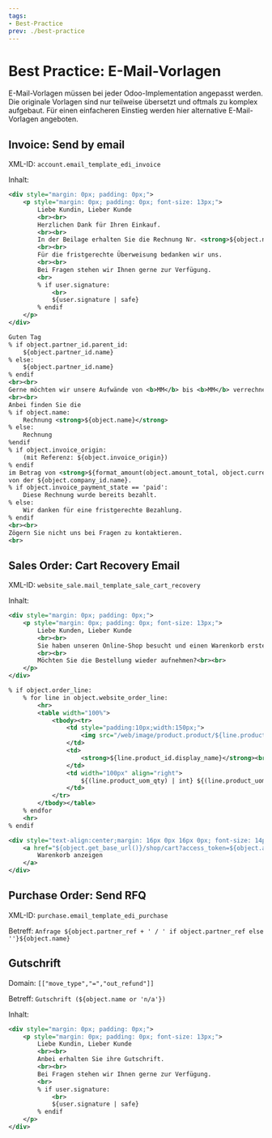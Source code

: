 ```yaml
---
tags:
- Best-Practice
prev: ./best-practice
---
```


# Best Practice: E-Mail-Vorlagen

E-Mail-Vorlagen müssen bei jeder Odoo-Implementation angepasst werden. Die originale Vorlagen sind nur teilweise übersetzt und oftmals zu komplex aufgebaut. Für einen einfacheren Einstieg werden hier alternative E-Mail-Vorlagen angeboten.

## Invoice: Send by email

XML-ID: `account.email_template_edi_invoice`

Inhalt:

```xml
<div style="margin: 0px; padding: 0px;">
    <p style="margin: 0px; padding: 0px; font-size: 13px;">
        Liebe Kundin, Lieber Kunde 
        <br><br>
        Herzlichen Dank für Ihren Einkauf.
        <br><br>
        In der Beilage erhalten Sie die Rechnung Nr. <strong>${object.name}</strong> in Höhe von <strong>${format_amount(object.amount_total, object.currency_id)}</strong>.
        <br><br>
        Für die fristgerechte Überweisung bedanken wir uns.
        <br><br>
	    Bei Fragen stehen wir Ihnen gerne zur Verfügung.
	    <br>
        % if user.signature:
            <br>
            ${user.signature | safe}
        % endif
    </p>
</div>
```

```xml
Guten Tag
% if object.partner_id.parent_id:
    ${object.partner_id.name}
% else:
    ${object.partner_id.name}
% endif
<br><br>
Gerne möchten wir unsere Aufwände von <b>MM</b> bis <b>MM</b> verrechnen.
<br><br>
Anbei finden Sie die 
% if object.name:
    Rechnung <strong>${object.name}</strong>
% else:
    Rechnung
%endif
% if object.invoice_origin:
    (mit Referenz: ${object.invoice_origin})
% endif
im Betrag von <strong>${format_amount(object.amount_total, object.currency_id)}</strong>
von der ${object.company_id.name}.
% if object.invoice_payment_state == 'paid':
    Diese Rechnung wurde bereits bezahlt.
% else:
    Wir danken für eine fristgerechte Bezahlung.
% endif
<br><br>
Zögern Sie nicht uns bei Fragen zu kontaktieren.
<br>
```

## Sales Order: Cart Recovery Email

XML-ID: `website_sale.mail_template_sale_cart_recovery`

Inhalt:

```xml
<div style="margin: 0px; padding: 0px;">
    <p style="margin: 0px; padding: 0px; font-size: 13px;">
	    Liebe Kunden, Lieber Kunde
	    <br><br>
		Sie haben unseren Online-Shop besucht und einen Warenkorb erstellt. Jedoch wurden die Bestellung nicht abgeschlossen.
		<br><br>
		Möchten Sie die Bestellung wieder aufnehmen?<br><br>
    </p>
</div>

% if object.order_line:
	% for line in object.website_order_line:
		<hr>
		<table width="100%">
			<tbody><tr>
				<td style="padding:10px;width:150px;">
					<img src="/web/image/product.product/${line.product_id.id}/image_128" style="width:50px;height: 50px; object-fit: contain;" alt="Product image">
				</td>
				<td>
					<strong>${line.product_id.display_name}</strong><br>${line.name}
				</td>
				<td width="100px" align="right">
					${(line.product_uom_qty) | int} ${(line.product_uom.name)}
				</td>
			</tr>
		</tbody></table>
	% endfor
	<hr>
% endif

<div style="text-align:center;margin: 16px 0px 16px 0px; font-size: 14px;">
	<a href="${object.get_base_url()}/shop/cart?access_token=${object.access_token}" target="_blank" style="background-color:#875A7B;padding: 8px 16px 8px 16px; text-decoration: none; color: #fff; border-radius: 5px; font-size:13px;">
		Warenkorb anzeigen
	</a>
</div>
```

## Purchase Order: Send RFQ

XML-ID: `purchase.email_template_edi_purchase`

Betreff: `Anfrage ${object.partner_ref + ' / ' if object.partner_ref else ''}${object.name}`

## Gutschrift

Domain: `[["move_type","=","out_refund"]]`

Betreff: `Gutschrift (${object.name or 'n/a'})`

Inhalt:

```xml
<div style="margin: 0px; padding: 0px;">
    <p style="margin: 0px; padding: 0px; font-size: 13px;">
        Liebe Kundin, Lieber Kunde 
        <br><br>
        Anbei erhalten Sie ihre Gutschrift.
        <br><br>
	    Bei Fragen stehen wir Ihnen gerne zur Verfügung.
	    <br>
        % if user.signature:
            <br>
            ${user.signature | safe}
        % endif
    </p>
</div>
```